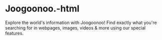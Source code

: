 # Joogoonoo.-html
Explore the world's information with Joogoonoo! Find exactly what you're searching for in webpages, images, videos &amp; more using our special features.
